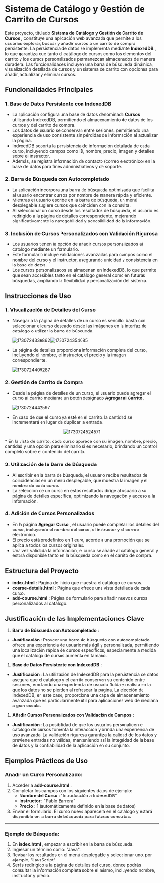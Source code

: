 # Sistema de Catálogo y Gestión de Carrito de Cursos

Este proyecto, titulado  **Sistema de Catálogo y Gestión de Carrito de Cursos** , constituye una aplicación web avanzada que permite a los usuarios explorar, buscar y añadir cursos a un carrito de compra persistente. La persistencia de datos se implementa mediante  **IndexedDB** , lo que garantiza que tanto el catálogo de cursos como los elementos del carrito y los cursos personalizados permanezcan almacenados de manera duradera. Las funcionalidades incluyen una barra de búsqueda dinámica, visualización detallada de cursos y un sistema de carrito con opciones para añadir, actualizar y eliminar cursos.

## Funcionalidades Principales

### 1. Base de Datos Persistente con IndexedDB

* La aplicación configura una base de datos denominada **Cursos** utilizando IndexedDB, permitiendo el almacenamiento de datos de los cursos y del carrito de compra.
* Los datos de usuario se conservan entre sesiones, permitiendo una experiencia de uso consistente sin pérdidas de información al actualizar la página.
* IndexedDB soporta la persistencia de información detallada de cada curso, incluyendo campos como ID, nombre, precio, imagen y detalles sobre el instructor.
* Además, se registra información de contacto (correo electrónico) en la base de datos para fines administrativos y de soporte.

### 2. Barra de Búsqueda con Autocompletado

* La aplicación incorpora una barra de búsqueda optimizada que facilita al usuario encontrar cursos por nombre de manera rápida y eficiente.
* Mientras el usuario escribe en la barra de búsqueda, un menú desplegable sugiere cursos que coinciden con la consulta.
* Al seleccionar un curso desde los resultados de búsqueda, el usuario es redirigido a la página de detalles correspondiente, mejorando significativamente la navegabilidad y accesibilidad de la información.

### 3. Inclusión de Cursos Personalizados con Validación Rigurosa

* Los usuarios tienen la opción de añadir cursos personalizados al catálogo mediante un formulario.
* Este formulario incluye validaciones avanzadas para campos como el nombre del curso y el instructor, asegurando unicidad y consistencia en la base de datos.
* Los cursos personalizados se almacenan en IndexedDB, lo que permite que sean accesibles tanto en el catálogo general como en futuras búsquedas, ampliando la flexibilidad y personalización del sistema.

## Instrucciones de Uso

### 1. Visualización de Detalles del Curso

* Navegar a la página de detalles de un curso es sencillo: basta con seleccionar el curso deseado desde las imágenes en la interfaz de catálogo o utilizar la barra de búsqueda.

  ![1730724336862](image/README/1730724336862.png)![1730724354085](image/README/1730724354085.png)
* La página de detalles proporciona información completa del curso, incluyendo el nombre, el instructor, el precio y la imagen correspondiente.

  ![1730724409287](image/README/1730724409287.png)

### 2. Gestión de Carrito de Compra

* Desde la página de detalles de un curso, el usuario puede agregar el curso al carrito mediante un botón designado  **Agregar al Carrito** .

  ![1730724442597](image/README/1730724442597.png)
* En caso de que el curso ya esté en el carrito, la cantidad se incrementará en lugar de duplicar la entrada.

<p align="center">
  <img src="image/README/1730724524571.png" alt="1730724524571">
</p>
* En la vista de carrito, cada curso aparece con su imagen, nombre, precio, cantidad y una opción para eliminarlo si es necesario, brindando un control completo sobre el contenido del carrito.

### 3. Utilización de la Barra de Búsqueda

* Al escribir en la barra de búsqueda, el usuario recibe resultados de coincidencias en un menú desplegable, que muestra la imagen y el nombre de cada curso.
* La selección de un curso en estos resultados dirige al usuario a su página de detalles específica, optimizando la navegación y acceso a la información.

### 4. Adición de Cursos Personalizados

* En la página  **Agregar Curso** , el usuario puede completar los detalles del curso, incluyendo el nombre del curso, el instructor y el correo electrónico.
* El precio está predefinido en 1 euro, acorde a una promoción que se aplica a todos los cursos originales.
* Una vez validada la información, el curso se añade al catálogo general y estará disponible tanto en la búsqueda como en el carrito de compra.

## Estructura del Proyecto

* **index.html** : Página de inicio que muestra el catálogo de cursos.
* **course-details.html** : Página que ofrece una vista detallada de cada curso.
* **add-course.html** : Página de formulario para añadir nuevos cursos personalizados al catálogo.

## Justificación de las Implementaciones Clave

1. **Barra de Búsqueda con Autocompletado** :

* **Justificación** : Proveer una barra de búsqueda con autocompletado ofrece una experiencia de usuario más ágil y personalizada, permitiendo una localización rápida de cursos específicos, especialmente a medida que el catálogo de cursos aumenta en tamaño.

1. **Base de Datos Persistente con IndexedDB** :

* **Justificación** : La utilización de IndexedDB para la persistencia de datos asegura que el catálogo y el carrito conserven su contenido entre sesiones, emulando una experiencia de usuario fluida y realista en la que los datos no se pierden al refrescar la página. La elección de IndexedDB, en este caso, proporciona una capa de almacenamiento avanzada que es particularmente útil para aplicaciones web de mediana a gran escala.

1. **Añadir Cursos Personalizados con Validación de Campos** :

* **Justificación** : La posibilidad de que los usuarios personalicen el catálogo de cursos fomenta la interacción y brinda una experiencia de uso avanzada. La validación rigurosa garantiza la calidad de los datos y previene entradas no válidas, manteniendo así la integridad de la base de datos y la confiabilidad de la aplicación en su conjunto.

## Ejemplos Prácticos de Uso

### Añadir un Curso Personalizado:

1. Acceder a  **add-course.html** .
2. Completar los campos con los siguientes datos de ejemplo:
   * **Nombre del Curso** : "Introducción a IndexedDB"
   * **Instructor** : "Pablo Barrera"
   * **Precio** : 1 (automáticamente definido en la base de datos)
3. Enviar el formulario. El curso nuevo aparecerá en el catálogo y estará disponible en la barra de búsqueda para futuras consultas.

---

### Ejemplo de Búsqueda:

1. En  **index.html** , empezar a escribir en la barra de búsqueda.
2. Ingresar un término como: "Java".
3. Revisar los resultados en el menú desplegable y seleccionar uno, por ejemplo, "JavaScript".
4. Serás redirigido a la página de detalles del curso, donde podrás consultar la información completa sobre el mismo, incluyendo nombre, instructor y precio.
